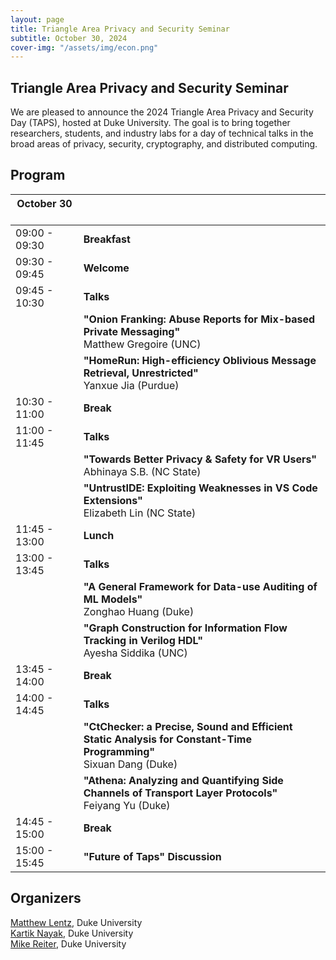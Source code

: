 ```yaml
---
layout: page
title: Triangle Area Privacy and Security Seminar
subtitle: October 30, 2024
cover-img: "/assets/img/econ.png"
---
```


## Triangle Area Privacy and Security Seminar

We are pleased to announce the 2024 Triangle Area Privacy and Security Day (TAPS), hosted at Duke University. The goal is to bring together researchers, students, and industry labs for a day of technical talks in the broad areas of privacy, security, cryptography, and distributed computing.


## Program

| October 30 &nbsp; &nbsp; &nbsp; &nbsp; &nbsp; | |
| ----- | ----- |
| 09:00 - 09:30 | **Breakfast** |
| 09:30 - 09:45 | **Welcome** |
| 09:45 - 10:30 | **Talks** |
| | **"Onion Franking: Abuse Reports for Mix-based Private Messaging"**<br>Matthew Gregoire (UNC) |
| | **"HomeRun: High-efficiency Oblivious Message Retrieval, Unrestricted"**<br>Yanxue Jia (Purdue) |
| 10:30 - 11:00 | **Break** | 
| 11:00 - 11:45 | **Talks** |
| | **"Towards Better Privacy & Safety for VR Users"**<br>Abhinaya S.B. (NC State) |
| | **"UntrustIDE: Exploiting Weaknesses in VS Code Extensions"**<br>Elizabeth Lin (NC State) |
| 11:45 - 13:00 | **Lunch** | 
| 13:00 - 13:45 | **Talks** | 
| | **"A General Framework for Data-use Auditing of ML Models"**<br>Zonghao Huang (Duke) |
| | **"Graph Construction for Information Flow Tracking in Verilog HDL"**<br>Ayesha Siddika (UNC) |
| 13:45 - 14:00 | **Break** | 
| 14:00 - 14:45 | **Talks** | 
| | **"CtChecker: a Precise, Sound and Efficient Static Analysis for Constant-Time Programming"**<br>Sixuan Dang (Duke) |
| | **"Athena: Analyzing and Quantifying Side Channels of Transport Layer Protocols"**<br>Feiyang Yu (Duke) |
| 14:45 - 15:00 | **Break** | 
| 15:00 - 15:45 | **"Future of Taps" Discussion** | 


## Organizers

[Matthew Lentz](https://users.cs.duke.edu/~mlentz/), Duke University\
[Kartik Nayak](https://users.cs.duke.edu/~kartik/), Duke University\
[Mike Reiter](https://reitermk.github.io/), Duke University
